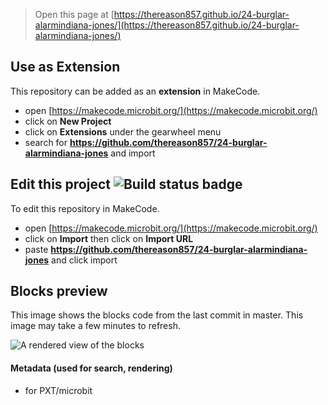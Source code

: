 
> Open this page at [https://thereason857.github.io/24-burglar-alarmindiana-jones/](https://thereason857.github.io/24-burglar-alarmindiana-jones/)

## Use as Extension

This repository can be added as an **extension** in MakeCode.

* open [https://makecode.microbit.org/](https://makecode.microbit.org/)
* click on **New Project**
* click on **Extensions** under the gearwheel menu
* search for **https://github.com/thereason857/24-burglar-alarmindiana-jones** and import

## Edit this project ![Build status badge](https://github.com/thereason857/24-burglar-alarmindiana-jones/workflows/MakeCode/badge.svg)

To edit this repository in MakeCode.

* open [https://makecode.microbit.org/](https://makecode.microbit.org/)
* click on **Import** then click on **Import URL**
* paste **https://github.com/thereason857/24-burglar-alarmindiana-jones** and click import

## Blocks preview

This image shows the blocks code from the last commit in master.
This image may take a few minutes to refresh.

![A rendered view of the blocks](https://github.com/thereason857/24-burglar-alarmindiana-jones/raw/master/.github/makecode/blocks.png)

#### Metadata (used for search, rendering)

* for PXT/microbit
<script src="https://makecode.com/gh-pages-embed.js"></script><script>makeCodeRender("{{ site.makecode.home_url }}", "{{ site.github.owner_name }}/{{ site.github.repository_name }}");</script>
